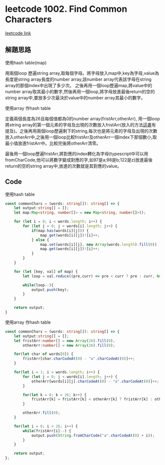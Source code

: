 # leetcode 1002. Find Common Characters

[leetcode link](https://leetcode.com/problems/find-common-characters/)

## 解題思路

使用hash table(map)

用兩個loop 歷遍string array,取每個字母。將字母放入map中,key為字母,value為長度是string array長度的number array,該number array代表該字母在string array的那個index中出現了多少次。
之後再用一個loop歷遍map,將value中的number array取其最小的數字,然後再用一個loop,將字母放進最後return的空的string array中,要放多少次最決於value中的number array其最小的數字。

使用array 作hash table

定義兩個長度為26且每個值都為0的number array(fristArr,otherArr), 用一個loop將string array的第一個元素的字母及出現的次數放入fristArr(放入的方法[這裹](https://github.com/AntonyChanhn/Leetcode/blob/main/problems_notes/3.hash_table/1_leetcode242.md)有提及)。之後再用兩個loop歷遍剩下的string,每次也是將元素的字母及出現的次數放入otherArr中,之後用一個loop比較fristArr及otherArr一個index下那個數小,取最小值放進fristArr中。比較完後將otherArr清零。

最後用一個loop歷遍fristArr,將對應的index轉化為字母(typescript中可以用fromCharCode,他可以將數字變成對應的字,如97是a;98是b;122是z)放進最後return的空的string array中,放進的次數就是其對應的value。

## Code

使用hash table
```typescript
const commonChars = (words: string[]): string[] => {
    let output:string[] = [];
    let map:Map<string, number[]> = new Map<string, number[]>();

    for (let i = 0; i < words.length; i++) {
        for (let j = 0; j < words[i].length; j++) {
            if(map.has(words[i][j])) {
                map.get(words[i][j])![i]++;
            } else {
                map.set(words[i][j], new Array(words.length).fill(0))
                map.get(words[i][j])![i]++;
            }
        }
    }

    for (let [key, val] of map) {
        let loop = val.reduce((pre,curr) => pre < curr ? pre : curr, Number.MAX_VALUE);

        while(loop--){
            output.push(key);
        }
    }

    return output;
}
```

使用array 作hash table

```typescript
const commonChars = (words: string[]): string[] => {
    let output:string[] = [];
    let fristArr:number[] = new Array(26).fill(0),
        otherArr:number[] = new Array(26).fill(0);

    for(let char of words[0]) {
        fristArr[char.charCodeAt(0) - "a".charCodeAt(0)]++;
    }

    for(let i = 1; i < words.length; i++) {
        for (let j = 0; j < words[i].length; j++) {
            otherArr[words[i][j].charCodeAt(0) - "a".charCodeAt(0)]++;
        }

        for(let k = 0; k < 26; k++) {
            fristArr[k] = fristArr[k] < otherArr[k] ? fristArr[k] : otherArr[k];
        }

        otherArr.fill(0);
    }

    for(let i = 0; i < 26; i++) {
        while(fristArr[i]--) {
            output.push(String.fromCharCode("a".charCodeAt(0) + i));
        }
    }

    return output;
};
```
